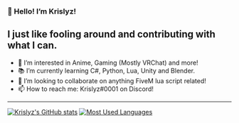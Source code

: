 ### 👋 Hello! I’m Krislyz!
## I just like fooling around and contributing with what I can.
- 👀 I’m interested in Anime, Gaming (Mostly VRChat) and more!
- 📚 I’m currently learning C#, Python, Lua, Unity and Blender.
- 💞️ I’m looking to collaborate on anything FiveM lua script related!
- 📫 How to reach me: Krislyz#0001 on Discord!

---

[![Krislyz's GitHub stats](https://github-readme-stats.vercel.app/api?username=Krislyz&theme=radical)](https://github.com/Krislyz)
[![Most Used Languages](https://github-readme-stats.vercel.app/api/top-langs/?username=anuraghazra&layout=compact&theme=radical)]([https://github.com/anuraghazra/github-readme-stats](https://github.com/Krislyz))
